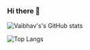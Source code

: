 ### Hi there 👋

<!--
**vaibhavch/vaibhavch** is a ✨ _special_ ✨ repository because its `README.md` (this file) appears on your GitHub profile.

Here are some ideas to get you started:

- 🔭 I’m currently working on ...
- 🌱 I’m currently learning ...
- 👯 I’m looking to collaborate on ...
- 🤔 I’m looking for help with ...
- 💬 Ask me about ...
- 📫 How to reach me: ...
- 😄 Pronouns: ...
- ⚡ Fun fact: ...
-->

![Vaibhav's's GitHub stats](https://github-readme-stats.vercel.app/api?username=vaibhavch&show_icons=true&theme=radical)

![Top Langs](https://github-readme-stats.vercel.app/api/top-langs/?username=vaibhavch)
